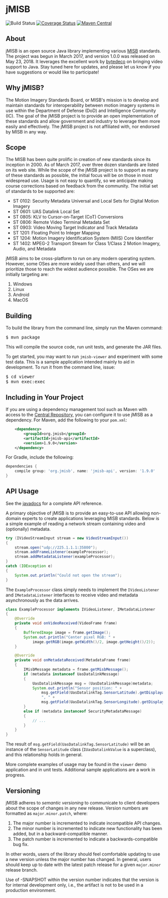 jMISB
=============

![Build Status](https://travis-ci.com/WestRidgeSystems/jmisb.svg?branch=develop)
[![Coverage Status](https://coveralls.io/repos/github/WestRidgeSystems/jmisb/badge.svg?branch=develop)](https://coveralls.io/github/WestRidgeSystems/jmisb?branch=develop)
[![Maven Central](https://maven-badges-generator.herokuapp.com/maven-central/org.jmisb/jmisb/badge.svg)](https://maven-badges-generator.herokuapp.com/maven-central/org.jmisb/jmisb)

## About

jMISB is an open source Java library implementing various
[MISB](http://www.gwg.nga.mil/misb/ "MISB home page") standards. The
project was begun in March 2017, and version 1.0.0 was released on
May 23, 2018. It leverages the excellent work by
[bytedeco](https://github.com/bytedeco) on bringing video support to Java.
Stay tuned here for updates, and please let us know if you have suggestions
or would like to participate!

## Why jMISB?

The Motion Imagery Standards Board, or MISB's mission is to develop and
maintain standards for interoperability between motion imagery systems in use
within the Department of Defense (DoD) and Intelligence Community (IC).
The goal of the jMISB project is to provide an open implementation of
these standards and allow government and industry to leverage them more easily
and effectively. The jMISB project is not affiliated with, nor endorsed by
MISB in any way.

## Scope

The MISB has been quite prolific in creation of new standards since its
inception in 2000. As of March 2017, over three dozen standards are listed
on its web site. While the scope of the jMISB project is to support as many of
these standards as possible, the initial focus will be on those
in most widespread use. Usage is not easy to quantify, so we anticipate
making course corrections based on feedback from the community. The initial
set of standards to be supported are:

* ST 0102: Security Metadata Universal and Local Sets for Digital Motion Imagery
* ST 0601: UAS Datalink Local Set
* ST 0805: KLV to Cursor-on-Target (CoT) Conversions
* ST 0806: Remote Video Terminal Metadata Set
* ST 0903: Video Moving Target Indicator and Track Metadata
* ST 1201: Floating Point to Integer Mapping
* ST 1204: Motion Imagery Identification System (MIIS) Core Identifier
* ST 1402: MPEG-2 Transport Stream for Class 1/Class 2 Motion Imagery, Audio, and Metadata

jMISB aims to be cross-platform to run on any modern operating system. However,
some OSes are more widely used than others, and we will prioritize those to
reach the widest audience possible. The OSes we are initially targeting are:

1. Windows
2. Linux
3. Android
4. MacOS

## Building

To build the library from the command line, simply run the Maven command:
<pre>
$ mvn package
</pre>
This will compile the source code, run unit tests, and generate the JAR files.

To get started, you may want to run <code>jmisb-viewer</code> and experiment
with some test data. This is a sample application intended mainly to aid in
development. To run it from the command line, issue:
<pre>
$ cd viewer
$ mvn exec:exec
</pre>

## Including in Your Project

If you are using a dependency management tool such as Maven with access to the
[Central Repository](https://search.maven.org/), you can configure it to use
jMISB as a dependency. For Maven, add the following to your <code>pom.xml</code>:
```xml
    <dependency>
        <groupId>org.jmisb</groupId>
        <artifactId>jmisb-api</artifactId>
        <version>1.9.0</version>
    </dependency>
```
For Gradle, include the following:
```groovy
dependencies {
    compile group: 'org.jmisb', name: 'jmisb-api', version: '1.9.0'
}
```

## API Usage

See the [javadocs](https://westridgesystems.github.io/jmisb) for a complete API
reference.

A primary objective of jMISB is to provide an easy-to-use API allowing
non-domain experts to create applications leveraging MISB standards.
Below is a simple example of reading a network stream containing video
and (optionally) metadata.

```java
try (IVideoStreamInput stream = new VideoStreamInput())
{
    stream.open("udp://225.1.1.1:35800");
    stream.addFrameListener(exampleProcessor);
    stream.addMetadataListener(exampleProcessor);
}
catch (IOException e)
{
    System.out.println("Could not open the stream");
}
```

The <code>ExampleProcessor</code> class simply needs to implement the
<code>IVideoListener</code> and <code>IMetadataListener</code> interfaces
to receive video and metadata asynchronously as the data arrives.

```java
class ExampleProcessor implements IVideoListener, IMetadataListener
{
    @Override
    private void onVideoReceived(VideoFrame frame)
    {
        BufferedImage image = frame.getImage();
        System.out.println("Center pixel RGB: " +
            image.getRGB(image.getWidth()/2, image.getHeight()/2));
    }

    @Override
    private void onMetadataReceived(MetadataFrame frame)
    {
        IMisbMessage metadata = frame.getMisbMessage();
        if (metadata instanceof UasDatalinkMessage)
        {
            UasDatalinkMessage msg = (UasDatalinkMessage)metadata;
            System.out.println("Sensor position: " +
                msg.getField(UasDatalinkTag.SensorLatitude).getDisplayableValue() +
                ", " +
                msg.getField(UasDatalinkTag.SensorLongitude).getDisplayableValue());
        }
        else if (metadata instanceof SecurityMetadataMessage)
        {
            // ...
        }
    }
}
```

The result of `msg.getField(UasDatalinkTag.SensorLatitude)` will be an instance
of the `SensorLatitude` class (`IUasDatalinkValue` is a superclass), and this
relationship holds in general.

More complete examples of usage may be found in the <code>viewer</code> demo
application and in unit tests. Additional sample applications are a work in
progress.

## Versioning

jMISB adheres to <i>semantic versioning</i> to communicate to client
developers about the scope of changes in any new release. Version numbers
are formatted as <code>major.minor.patch</code>, where:

1. The major number is incremented to indicate incompatible API changes.
2. The minor number is incremented to indicate new functionality has been
added, but in a backward-compatible manner.
3. The patch number is incremented to indicate a backwards-compatible bug
fix.

In other words, users of the library should feel comfortable updating to use
a new version unless the major number has changed. In general, users should
keep up to date with the latest patch release for a given
<code>major.minor</code> release branch.

Use of -SNAPSHOT within the version number indicates that the version is
for internal development only, i.e., the artifact is not to be used in a
production environment.
